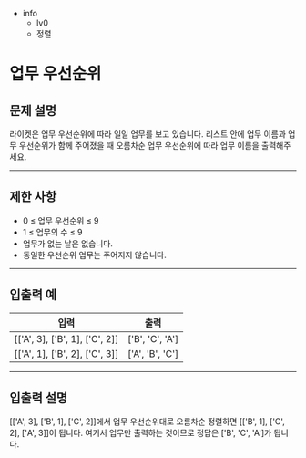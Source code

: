 - info
    - lv0
    - 정렬

# 업무 우선순위
## 문제 설명
라이켓은 업무 우선순위에 따라 일일 업무를 보고 있습니다. 리스트 안에 업무 이름과 업무 우선순위가 함께 주어졌을 때 오름차순 업무 우선순위에 따라 업무 이름을 출력해주세요.

---

## 제한 사항

- 0 ≤ 업무 우선순위 ≤ 9
- 1 ≤ 업무의 수 ≤ 9 
- 업무가 없는 날은 없습니다.
- 동일한 우선순위 업무는 주어지지 않습니다.

---

## 입출력 예

|   입력    | 출력 |
| --------- | ------ |
| [['A', 3], ['B', 1], ['C', 2]] | ['B', 'C', 'A'] |
| [['A', 1], ['B', 2], ['C', 3]] | ['A', 'B', 'C'] |

---

## 입출력 설명
[['A', 3], ['B', 1], ['C', 2]]에서 업무 우선순위대로 오름차순 정렬하면 [['B', 1], ['C', 2], ['A', 3]]이 됩니다. 여기서 업무만 출력하는 것이므로 정답은 ['B', 'C', 'A']가 됩니다.